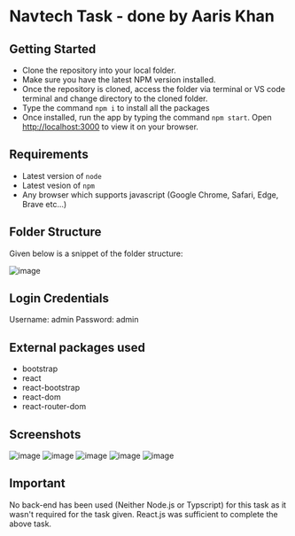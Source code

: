 # Navtech Task - done by Aaris Khan

## Getting Started

- Clone the repository into your local folder.
- Make sure you have the latest NPM version installed.
- Once the repository is cloned, access the folder via terminal or VS code terminal and change directory to the cloned folder.
- Type the command `npm i` to install all the packages
- Once installed, run the app by typing the command `npm start`. Open [http://localhost:3000](http://localhost:3000) to view it on your browser.

## Requirements

- Latest version of `node`
- Latest vesion of `npm`
- Any browser which supports javascript (Google Chrome, Safari, Edge, Brave etc...)

## Folder Structure

Given below is a snippet of the folder structure:

![image](https://user-images.githubusercontent.com/52927953/182759533-a0238079-6a07-4401-816e-34e506a9a333.png)

## Login Credentials

Username: admin
Password: admin

## External packages used

- bootstrap
- react
- react-bootstrap
- react-dom
- react-router-dom

## Screenshots

![image](https://user-images.githubusercontent.com/52927953/182760553-08cb7238-0c44-4c74-ae05-a825f2931bde.png)
![image](https://user-images.githubusercontent.com/52927953/182760605-606b5722-7e74-47af-aa1e-a9862ea884e6.png)
![image](https://user-images.githubusercontent.com/52927953/182760755-9bc72fb9-d333-44c5-adb5-9af17be2c199.png)
![image](https://user-images.githubusercontent.com/52927953/182760792-b355b6bf-6d90-45f1-8cc1-858a0b3da5c7.png)
![image](https://user-images.githubusercontent.com/52927953/182760851-7eec271f-3f76-4200-9e0b-7a94579f1647.png)

## Important

No back-end has been used (Neither Node.js or Typscript) for this task as it wasn't required for the task given. React.js was sufficient to complete the above task. 
